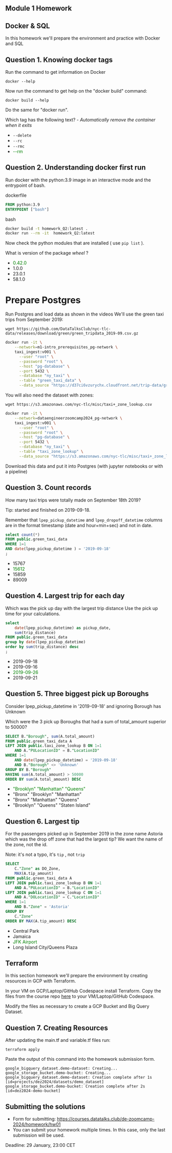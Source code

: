 ## Module 1 Homework

## Docker & SQL

In this homework we'll prepare the environment 
and practice with Docker and SQL


## Question 1. Knowing docker tags

Run the command to get information on Docker 

```docker --help```

Now run the command to get help on the "docker build" command:

```docker build --help```

Do the same for "docker run".

Which tag has the following text? - *Automatically remove the container when it exits* 

- `--delete`
- `--rc`
- `--rmc`
- <span style="color:green">--rm</span>


## Question 2. Understanding docker first run 

Run docker with the python:3.9 image in an interactive mode and the entrypoint of bash.

dockerfile
```dockerfile
FROM python:3.9
ENTRYPOINT ["bash"]
```

bash
```bash
docker build -t homework_Q2:latest .
docker run --rm -it  homework_Q2:latest
```

Now check the python modules that are installed ( use ```pip list``` ). 

What is version of the package *wheel* ?

- <span style="color:green">0.42.0</span>
- 1.0.0
- 23.0.1
- 58.1.0


# Prepare Postgres

Run Postgres and load data as shown in the videos
We'll use the green taxi trips from September 2019:

```wget https://github.com/DataTalksClub/nyc-tlc-data/releases/download/green/green_tripdata_2019-09.csv.gz```

```bash
docker run -it \
    --network=m1-intro_prerequisites_pg-network \
    taxi_ingest:v001 \
      --user "root" \
      --password "root" \
      --host "pg-database" \
      --port 5432 \
      --database "ny_taxi" \
      --table "green_taxi_data" \
      --data_source "https://d37ci6vzurychx.cloudfront.net/trip-data/green_tripdata_2019-09.parquet"
```

You will also need the dataset with zones:

```wget https://s3.amazonaws.com/nyc-tlc/misc/taxi+_zone_lookup.csv```

```bash
docker run -it \
    --network=dataengineerzoomcamp2024_pg-network \
    taxi_ingest:v001 \
      --user "root" \
      --password "root" \
      --host "pg-database" \
      --port 5432 \
      --database "ny_taxi" \
      --table "taxi_zone_lookup" \
      --data_source "https://s3.amazonaws.com/nyc-tlc/misc/taxi+_zone_lookup.csv"
```

Download this data and put it into Postgres (with jupyter notebooks or with a pipeline)


## Question 3. Count records 

How many taxi trips were totally made on September 18th 2019?

Tip: started and finished on 2019-09-18. 

Remember that `lpep_pickup_datetime` and `lpep_dropoff_datetime` columns are in the format timestamp (date and hour+min+sec) and not in date.

```sql
select count(*)
FROM public.green_taxi_data
WHERE 1=1
AND date(lpep_pickup_datetime ) = '2019-09-18'
;
```

- 15767
- <span style="color:green">15612</span>
- 15859
- 89009

## Question 4. Largest trip for each day

Which was the pick up day with the largest trip distance
Use the pick up time for your calculations.

```sql
select 
    date(lpep_pickup_datetime) as pickup_date,
    sum(trip_distance)
FROM public.green_taxi_data
group by date(lpep_pickup_datetime)
order by sum(trip_distance) desc
;
```

- 2019-09-18
- 2019-09-16
- <span style="color:green">2019-09-26</span>
- 2019-09-21


## Question 5. Three biggest pick up Boroughs

Consider lpep_pickup_datetime in '2019-09-18' and ignoring Borough has Unknown

Which were the 3 pick up Boroughs that had a sum of total_amount superior to 50000?
 
```sql
SELECT B."Borough", sum(A.total_amount)
FROM public.green_taxi_data A
LEFT JOIN public.taxi_zone_lookup B ON 1=1
	AND A."PULocationID" = B."LocationID"
WHERE 1=1
	AND date(lpep_pickup_datetime) = '2019-09-18'
	AND B."Borough" <> 'Unknown'
GROUP BY B."Borough"
HAVING sum(A.total_amount) > 50000
ORDER BY sum(A.total_amount) DESC
```

- <span style="color:green">"Brooklyn" "Manhattan" "Queens"</span>
- "Bronx" "Brooklyn" "Manhattan"
- "Bronx" "Manhattan" "Queens" 
- "Brooklyn" "Queens" "Staten Island"


## Question 6. Largest tip

For the passengers picked up in September 2019 in the zone name Astoria which was the drop off zone that had the largest tip?
We want the name of the zone, not the id.

Note: it's not a typo, it's `tip` , not `trip`

```sql
SELECT
	C."Zone" as DO_Zone,
	MAX(A.tip_amount)
FROM public.green_taxi_data A
LEFT JOIN public.taxi_zone_lookup B ON 1=1
	AND A."PULocationID" = B."LocationID"
LEFT JOIN public.taxi_zone_lookup C ON 1=1
	AND A."DOLocationID" = C."LocationID"
WHERE 1=1
	AND B."Zone" = 'Astoria'
GROUP BY
	C."Zone"
ORDER BY MAX(A.tip_amount) DESC
```

- Central Park
- Jamaica
- <span style="color:green">JFK Airport</span>
- Long Island City/Queens Plaza



## Terraform

In this section homework we'll prepare the environment by creating resources in GCP with Terraform.

In your VM on GCP/Laptop/GitHub Codespace install Terraform. 
Copy the files from the course repo
[here](https://github.com/DataTalksClub/data-engineering-zoomcamp/tree/main/01-docker-terraform/1_terraform_gcp/terraform) to your VM/Laptop/GitHub Codespace.

Modify the files as necessary to create a GCP Bucket and Big Query Dataset.


## Question 7. Creating Resources

After updating the main.tf and variable.tf files run:

```
terraform apply
```

Paste the output of this command into the homework submission form.
```
google_bigquery_dataset.demo-dataset: Creating...
google_storage_bucket.demo-bucket: Creating...
google_bigquery_dataset.demo-dataset: Creation complete after 1s [id=projects/dez2024/datasets/demo_dataset]
google_storage_bucket.demo-bucket: Creation complete after 2s [id=dez2024-demo-bucket]
```

## Submitting the solutions

* Form for submitting: https://courses.datatalks.club/de-zoomcamp-2024/homework/hw01
* You can submit your homework multiple times. In this case, only the last submission will be used. 

Deadline: 29 January, 23:00 CET
